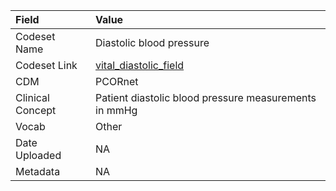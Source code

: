 |Field            |Value                                                 |
|:----------------|:-----------------------------------------------------|
|Codeset Name     |Diastolic blood pressure                              |
|Codeset Link     |[vital_diastolic_field](https://github.com/PEDSnet/Variable-Dictionary/blob/main/measurement/vital_diastolic_field.csv)|
|CDM              |PCORnet                                               |
|Clinical Concept |Patient diastolic blood pressure measurements in mmHg |
|Vocab            |Other                                                 |
|Date Uploaded    |NA                                                    |
|Metadata         |NA                                                    |
